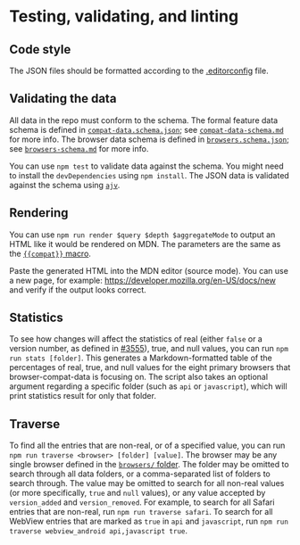 # Testing, validating, and linting

## Code style

The JSON files should be formatted according to the [.editorconfig](https://github.com/mdn/browser-compat-data/blob/master/.editorconfig) file.

## Validating the data

All data in the repo must conform to the schema. The formal feature data schema is defined in [`compat-data.schema.json`](https://github.com/mdn/browser-compat-data/blob/master/schemas/compat-data.schema.json); see [`compat-data-schema.md`](https://github.com/mdn/browser-compat-data/blob/master/schemas/compat-data-schema.md) for more info. The browser data schema is defined in [`browsers.schema.json`](https://github.com/mdn/browser-compat-data/blob/master/schemas/browsers.schema.json); see [`browsers-schema.md`](https://github.com/mdn/browser-compat-data/blob/master/schemas/browsers-schema.md) for more info.

You can use `npm test` to validate data against the schema. You might need to install the `devDependencies` using `npm install`.
The JSON data is validated against the schema using [`ajv`](http://epoberezkin.github.io/ajv/).

## Rendering

You can use `npm run render $query $depth $aggregateMode` to output an HTML like it would be rendered on MDN.
The parameters are the same as the [`{{compat}}` macro](https://github.com/mdn/kumascript/blob/master/macros/Compat.ejs).

Paste the generated HTML into the MDN editor (source mode). You can use a new page, for example: https://developer.mozilla.org/en-US/docs/new and verify if the output looks correct.

## Statistics

To see how changes will affect the statistics of real (either `false` or a version number, as defined in [#3555](https://github.com/mdn/browser-compat-data/issues/3555)), true, and null values, you can run `npm run stats [folder]`. This generates a Markdown-formatted table of the percentages of real, true, and null values for the eight primary browsers that browser-compat-data is focusing on. The script also takes an optional argument regarding a specific folder (such as `api` or `javascript`), which will print statistics result for only that folder.

## Traverse

To find all the entries that are non-real, or of a specified value, you can run `npm run traverse <browser> [folder] [value]`. The browser may be any single browser defined in the [`browsers/` folder](https://github.com/mdn/browser-compat-data/blob/master/browsers/). The folder may be omitted to search through all data folders, or a comma-separated list of folders to search through. The value may be omitted to search for all non-real values (or more specifically, `true` and `null` values), or any value accepted by `version_added` and `version_removed`. For example, to search for all Safari entries that are non-real, run `npm run traverse safari`. To search for all WebView entries that are marked as `true` in `api` and `javascript`, run `npm run traverse webview_android api,javascript true`.
